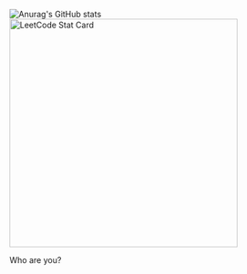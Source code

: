 ![Anurag's GitHub stats](https://github-readme-stats.vercel.app/api?username=Yedam101&show_icons=true&theme=tokyonight)  <a href="https://github.com/KnlnKS/leetcode-stats">
  <img alt="LeetCode Stat Card" src="https://apu5rh8gxk.execute-api.us-east-1.amazonaws.com/default/leetcode-stats?username=Yedam101&theme=dark" width="400"/>
</a>



Who are you?
